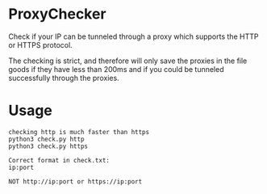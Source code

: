 # ProxyChecker
Check if your IP can be tunneled through a proxy which supports the HTTP or HTTPS protocol.

The checking is strict, and therefore will only save the proxies in the file goods if they have less than 200ms and if you could be tunneled successfully through the proxies.
# Usage
```
checking http is much faster than https
python3 check.py http
python3 check.py https

Correct format in check.txt:
ip:port

NOT http://ip:port or https://ip:port
```

